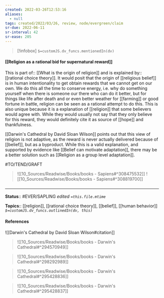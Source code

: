 ```yaml
---
created: 2022-03-26T12:53:16 
aliases:
  - null
tags: created/2022/03/26, review, node/evergreen/claim
sr-due: 2022-06-11
sr-interval: 42
sr-ease: 205
---
```

> [!infobox]
`$=customJS.dv_funcs.mentionedIn(dv)`

#### [[Religion as a rational bid for supernatural reward]] 

This is 
part of:: [[What is the origin of religion]]
and is 
explained by:: [[rational choice theory]].
It would posit that the origin of [[religious belief]] is in human intentionality to get obtain rewards that we cannot get on our own. 
We do this all the time to conserve energy, i.e. why do something yourself when there is someone our there who can do it better,
but for things like life after death and or even better weather for [[farming]] 
or good fortune in battle,
religion can be seen as a rational attempt to do this.
This is also unique because it is a explanation of [[religion]] that some believers would agree with.
While they would usually not say that they only believe for this reward,
they would definitely cite it as source of [[hope]] and thankfulness.

[[Darwin's Cathedral by David Sloan Wilson]] points out that this view of religion is not adaptive, as the reward is never actually delivered because of [[belief]],
but as a byproduct. While this is a valid explanation, and supported by evidence like [[Belief can motivate adaptation]],
there may be a better solution such as 
[[Religion as a group level adaptation]].

#TO/TEND/GRAFT 
> ![[10_Sources/Readwise/Books/books - Sapiens#^308475532]]
> ![[10_Sources/Readwise/Books/books - Sapiens#^308819700]]


### <hr class="footnote"/>

**Status**:: #EVER/SAPLING 
*edited `=this.file.mtime`*

**Topics**:: [[religion]], [[rational choice theory]], [[belief]], [[human behavior]]
*`$=customJS.dv_funcs.outlinedIn(dv, this)`*

#### References

![[Darwin's Cathedral by David Sloan Wilson#citation]]

> ![[10_Sources/Readwise/Books/books - Darwin's Cathedral#^294570949]]

> ![[10_Sources/Readwise/Books/books - Darwin's Cathedral#^298292989]]

> ![[10_Sources/Readwise/Books/books - Darwin's Cathedral#^295428836]]

> ![[10_Sources/Readwise/Books/books - Darwin's Cathedral#^295428837]]
